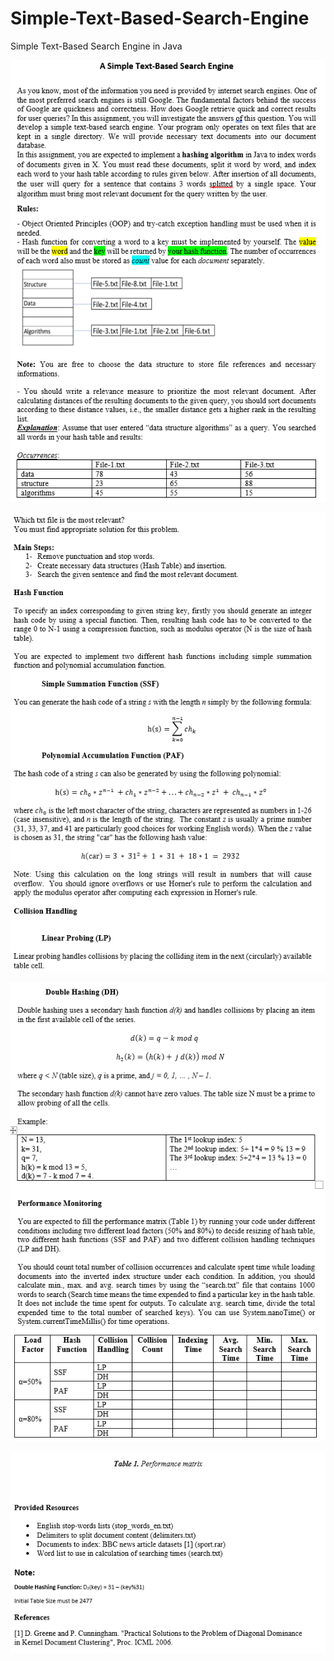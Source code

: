 # Simple-Text-Based-Search-Engine
Simple Text-Based Search Engine in Java

![banner resmi](https://github.com/emrepiristinee/Simple-Text-Based-Search-Engine/blob/main/photo/1.png)

![banner resmi](https://github.com/emrepiristinee/Simple-Text-Based-Search-Engine/blob/main/photo/2.png)

![banner resmi](https://github.com/emrepiristinee/Simple-Text-Based-Search-Engine/blob/main/photo/3.png)

![banner resmi](https://github.com/emrepiristinee/Simple-Text-Based-Search-Engine/blob/main/photo/44.png)
